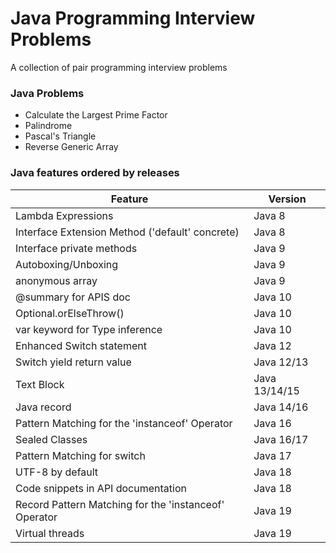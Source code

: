 # Java Programming Interview Problems
A collection of pair programming interview problems

### Java Problems
 * Calculate the Largest Prime Factor
 * Palindrome
 * Pascal's Triangle
 * Reverse Generic Array

### Java features ordered by releases

| **Feature**                                           | **Version**       |
|-------------------------------------------------------|---------------|
| Lambda Expressions                                    | Java 8        |
| Interface Extension Method ('default' concrete)       | Java 8        |
| Interface private methods                             | Java 9        |
| Autoboxing/Unboxing                                   | Java 9        |
| anonymous array                                       | Java 9        |
| @summary for APIS doc                                 | Java 10       |
| Optional.orElseThrow()                                | Java 10       |
| var keyword for Type inference                        | Java 10       |
| Enhanced Switch statement                             | Java 12       |
| Switch yield return value                             | Java 12/13    |
| Text Block                                            | Java 13/14/15 |
| Java record                                           | Java 14/16    |
| Pattern Matching for the 'instanceof' Operator        | Java 16       |
| Sealed Classes                                        | Java 16/17    |
| Pattern Matching for switch                           | Java 17       |
| UTF-8 by default                                      | Java 18       |
| Code snippets in API documentation                    | Java 18       |
| Record Pattern Matching for the 'instanceof' Operator | Java 19       |
| Virtual threads                                       | Java 19       |

